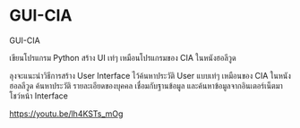 # GUI-CIA
GUI-CIA

เขียนโปรแกรม Python สร้าง UI เท่ๆ เหมือนโปรแกรมของ CIA ในหนังฮอลีวูด

ลุงจะแนะนำวิธีการสร้าง User Interface ไว้ค้นหาประวัติ User แบบเท่ๆ เหมือนของ CIA ในหนังฮอลลีวูด ค้นหาประวัติ รายละเอียดของบุคคล เชื่อมกับฐานข้อมูล และค้นหาข้อมูลจากอินเตอร์เน็ตมาโชว์หน้า Interface

https://youtu.be/lh4KSTs_mOg
